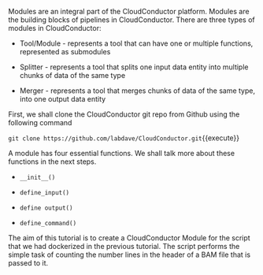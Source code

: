 Modules are an integral part of the CloudConductor platform. Modules are the building blocks of pipelines in CloudConductor. There are three types of modules in CloudConductor:

* Tool/Module - represents a tool that can have one or multiple functions, represented as submodules

* Splitter - represents a tool that splits one input data entity into multiple chunks of data of the same type

* Merger - represents a tool that merges chunks of data of the same type, into one output data entity

First, we shall clone the CloudConductor git repo from Github using the following command

`git clone https://github.com/labdave/CloudConductor.git`{{execute}}

A module has four essential functions. We shall talk more about these functions in the next steps. 

* `__init__()`

* `define_input()`

* `define output()`

* `define_command()`



The aim of this tutorial is to create a CloudConductor Module for the script that we had dockerized in the previous tutorial. The script performs the simple task of counting the number lines in the header of a BAM file that is passed to it.
